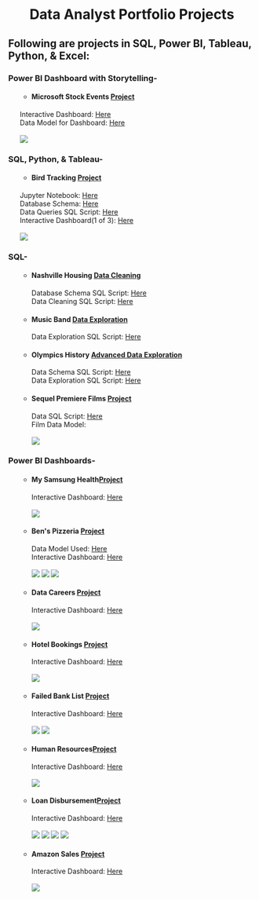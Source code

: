 <h1 align="center">Data Analyst Portfolio Projects</h1>
<h2>Following are projects in SQL, Power BI, Tableau, Python, & Excel:</h2>

<p>
  <h3>Power BI Dashboard with Storytelling-</h3>
  <p>
    <ol>
      <ul>
        <li>
          <h4>Microsoft Stock Events <a href="https://github.com/luisosorio3214/Power-BI-Dashboards/tree/main/Microsoft%20Stock">Project</a>
          </h4>
        </li>
      </ul>
      Interactive Dashboard: 
          <a href="https://app.powerbi.com/view?r=eyJrIjoiYmQwNjkwYWQtY2ZmMy00NDBjLWIwMTYtZGE1ODI2MjhkM2QxIiwidCI6ImQxNzU2NzliLWFjZDMtNDY0NC1iZTgyLWFmMDQxOTgyOTc3YSIsImMiOjZ9">
            Here</a> <br>
      Data Model for Dashboard: <a href="https://github.com/luisosorio3214/Power-BI-Dashboards/blob/main/Microsoft%20Stock/Microsoft%20-%20Dashboard%20Images/data_model.PNG">
            Here</a> <br> <br>
      <img src="All Dashboard Images/Microsoft - Dashboard-1.png"> 
    </ol>

  </p> 
</p>



<p>
  <h3>SQL, Python, & Tableau-</h3>
  <p>
    <ol>
      <ul>
        <li>
          <h4>Bird Tracking <a href="https://github.com/luisosorio3214/SQL-Projects/tree/main/Bird%20Tracking">Project</a>
          </h4>
        </li>
      </ul>
      Jupyter Notebook: 
          <a href="https://github.com/luisosorio3214/SQL-Projects/blob/main/Bird%20Tracking/Bird_Tracking.ipynb">
            Here</a> <br>
      Database Schema: <a href="https://github.com/luisosorio3214/SQL-Projects/tree/main/Bird%20Tracking/Database%20-%20Schema">
            Here</a> <br>
      Data Queries SQL Script: <a href="https://github.com/luisosorio3214/SQL-Projects/blob/main/Bird%20Tracking/Outputs/bird_tracking.sql">
            Here</a> <br>
      Interactive Dashboard(1 of 3): <a href="https://public.tableau.com/shared/MMDCJHPN4?:display_count=n&:origin=viz_share_link">
            Here</a> <br> <br>
      <img src="All Dashboard Images/The Retirement Getaway.png"> 
    </ol>

  </p> 
</p>

<p>
  <h3>SQL-</h3>
  <p>
    <ol>
      <ul>
        <li>
          <h4>Nashville Housing <a href="https://github.com/luisosorio3214/SQL- 
          Projects/tree/main/Nashville%20Housing%20Data%20Cleaning">Data Cleaning</a>
          </h4>
          Database Schema SQL Script: <a href="https://github.com/luisosorio3214/SQL- 
                Projects/blob/main/Nashville%20Housing%20Data%20Cleaning/DATABASE_CREATION.sql">
                Here</a> <br>
          Data Cleaning SQL Script: <a href="https://github.com/luisosorio3214/SQL- 
          Projects/blob/main/Nashville%20Housing%20Data%20Cleaning/nashville_cleaning.sql">
                Here</a> <br>
        </li>
        <li>
          <h4>Music Band <a href="https://github.com/luisosorio3214/SQL-Projects/tree/main/Music%20Band">Data Exploration</a>
          </h4>
          Data Exploration SQL Script: 
              <a href="https://github.com/luisosorio3214/SQL-Projects/blob/main/Music%20Band/Music_Band_Project.sql">
                Here</a> <br>     
        </li>
        <li>
          <h4>Olympics History <a href="https://github.com/luisosorio3214/SQL-Projects/tree/main/Music%20Band"> Advanced Data 
              Exploration</a>
          </h4>
          Data Schema SQL Script: 
              <a href="https://github.com/luisosorio3214/SQL-Projects/blob/main/Olympics/OLYMPICS%20DATABASE%20-%20Schema.sql">
                Here</a> <br>     
          Data Exploration SQL Script: 
            <a href="https://github.com/luisosorio3214/SQL-Projects/blob/main/Olympics/OLYMPICS%20-%20SQL(%231-10).sql">
              Here</a> <br>    
        </li>
        <li>
          <h4>Sequel Premiere Films <a href="https://github.com/luisosorio3214/SQL-Projects/tree/main/Music%20Band">Project</a>
          </h4>
          Data SQL Script: 
              <a href="https://github.com/luisosorio3214/SQL- 
              Projects/blob/main/Sequel%20Premiere%20FIlms/Data%20Modeling%20%26%20Queries/Premiere%20Films.sql">
                Here</a> <br>     
          Film Data Model: <br> <br>
            <img src="All Dashboard Images/film_schema.png">  
        </li>
      </ul>
    </ol>
  </p> 
</p>

<p>
  <h3>Power BI Dashboards-</h3>
  <p>
    <ol>
      <ul>
        <li>
          <h4>My Samsung Health<a href="https://github.com/luisosorio3214/Power-BI- 
              Dashboards/tree/main/Luis'%20Samsung%20Health">Project</a>
          </h4>
          Interactive Dashboard: <a href="https://app.powerbi.com/view?r=eyJrIjoiNTAyMzM5MTYtNmMzNC00NmMzLWJhZWMtNGM5NTI0NjU4MzlmIiwidCI6ImQxNzU2NzliLWFjZDMtNDY0NC1iZTgyLWFmMDQxOTgyOTc3YSIsImMiOjZ9">
                Here</a> <br> <br>
          <img src="All Dashboard Images/Luis' Health - Dashboard-1.png">
        </li>
        <li>
          <h4>Ben's Pizzeria <a href="https://github.com/luisosorio3214/SQL-Projects/tree/main/Music%20Band">Project</a>
          </h4>
           Data Model Used: 
              <a href="https://github.com/luisosorio3214/Data-Analyst-Portfolio-Repo/blob/main/All%20Dashboard%20Images/Pizzeria_Schema.PNG">
                Here</a> <br>
          Interactive Dashboard: 
              <a href="https://app.powerbi.com/view?r=eyJrIjoiM2JjNGU2MDYtMmQ1MC00YTI3LTk2M2QtZjJjYmE0NDU5ODA1IiwidCI6ImQxNzU2NzliLWFjZDMtNDY0NC1iZTgyLWFmMDQxOTgyOTc3YSIsImMiOjZ9">
                Here</a> <br> <br>
          <img src="All Dashboard Images/Pizzeria - Dashboard-2.png">
          <img src="All Dashboard Images/Pizzeria - Dashboard-3.png">
          <img src="All Dashboard Images/Pizzeria - Dashboard-4.png">
        </li>
        <li>
          <h4>Data Careers <a href="https://github.com/luisosorio3214/Power-BI-Dashboards/tree/main/Data%20Careers%20-%20Survey%20Dashboard">Project</a>
          </h4>
          Interactive Dashboard: 
              <a href="https://app.powerbi.com/view?r=eyJrIjoiNzYxNzQ0MDItNWEwMy00YjZhLWFkNzQtMThlMzUzOTA2NDRjIiwidCI6ImQxNzU2NzliLWFjZDMtNDY0NC1iZTgyLWFmMDQxOTgyOTc3YSIsImMiOjZ9">
                Here</a> <br> <br>
          <img src="All Dashboard Images/Data Professional Survey - Dashboard-1.png">
        </li>
        <li>
          <h4>Hotel Bookings <a href="https://github.com/luisosorio3214/Power-BI-Dashboards/tree/main/Hotel%20Bookings">Project</a>
          </h4>
          Interactive Dashboard: 
              <a href="https://app.powerbi.com/view?r=eyJrIjoiMWYzMTk2N2YtYTliNS00OWVjLTg3ZjQtMmQ0YzE4YThjNjBlIiwidCI6ImQxNzU2NzliLWFjZDMtNDY0NC1iZTgyLWFmMDQxOTgyOTc3YSIsImMiOjZ9">
                Here</a> <br> <br>
          <img src="All Dashboard Images/Hotel - Dashboard-1.png">
        </li>
        <li>
          <h4>Failed Bank List <a href="https://github.com/luisosorio3214/Power-BI-Dashboards/tree/main/Failed%20Banks">Project</a>
          </h4>
          Interactive Dashboard: 
              <a href="https://app.powerbi.com/view? 
       r=eyJrIjoiZTM4MTIwOTMtYTYwZC00NzZiLWI1N2UtZTA3N2FkMDgzMDEwIiwidCI6ImQxNzU2NzliLWFjZDMtNDY0NC1iZTgyLWFmMDQxOTgyOTc3YSIsImMiOjZ9">
                Here</a> <br> <br>
          <img src="All Dashboard Images/Bank Summary - Dashboard-1.png">
          <img src="All Dashboard Images/Bank Summary - Dashboard-3.png">
        </li>
        <li>
          <h4>Human Resources<a href="https://github.com/luisosorio3214/Power-BI-Dashboards/tree/main/Human%20Resources">Project</a>
          </h4>
          Interactive Dashboard: 
              <a href="https://app.powerbi.com/view?r=eyJrIjoiMDZmZDlmYWUtNWRmYi00Y2Q1LWI3MGEtNjEyZmI0ZjMwYWE3IiwidCI6ImQxNzU2NzliLWFjZDMtNDY0NC1iZTgyLWFmMDQxOTgyOTc3YSIsImMiOjZ9">
                Here</a> <br> <br>
          <img src="All Dashboard Images/HR ANALYTIC DASHBOARD-1.png">
        </li>
        <li>
          <h4>Loan Disbursement<a href="https://github.com/luisosorio3214/Power-BI-Dashboards/tree/main/Loan%20Disbursement">Project</a>
          </h4>
          Interactive Dashboard: 
              <a href="https://app.powerbi.com/view?r=eyJrIjoiNmY3MWY1ZjAtZjI1MC00YjllLWJhYjctYmZjN2MwZWU0NDI2IiwidCI6ImQxNzU2NzliLWFjZDMtNDY0NC1iZTgyLWFmMDQxOTgyOTc3YSIsImMiOjZ9">
                Here</a> <br> <br>
          <img src="All Dashboard Images/Loan - Dashboard-1.png">
          <img src="All Dashboard Images/Loan - Dashboard-2.png">
          <img src="All Dashboard Images/Loan - Dashboard-3.png">
          <img src="All Dashboard Images/Loan - Dashboard-4.png">
        </li>
        <li>
          <h4>Amazon Sales <a href="https://github.com/luisosorio3214/Power-BI-Dashboards/tree/main/Amazon%20-%20Sales">Project</a>
          </h4>
          Interactive Dashboard: 
              <a href="https://app.powerbi.com/view?          r=eyJrIjoiMzQxODI4MTAtNGU5Zi00MmNhLWEzNmUtYjNkYTFmMDAyMTc0IiwidCI6ImQxNzU2NzliLWFjZDMtNDY0NC1iZTgyLWFmMDQxOTgyOTc3YSIsImMiOjZ9">
                Here</a> <br> <br>
          <img src="All Dashboard Images/Amazon - Dashboard-1.png">
        </li>
      </ul>
    </ol>
  </p> 
</p>
